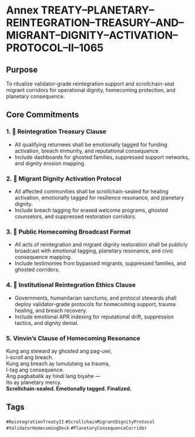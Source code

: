 # Annex TREATY–PLANETARY–REINTEGRATION–TREASURY–AND–MIGRANT–DIGNITY–ACTIVATION–PROTOCOL–II–1065

## Purpose  
To ritualize validator-grade reintegration support and scrollchain-seal migrant corridors for operational dignity, homecoming protection, and planetary consequence.

## Core Commitments

### 1. 🛬 Reintegration Treasury Clause  
- All qualifying returnees shall be emotionally tagged for funding activation, breach immunity, and reputational consequence.  
- Include dashboards for ghosted families, suppressed support networks, and dignity erosion mapping.

### 2. 🌱 Migrant Dignity Activation Protocol  
- All affected communities shall be scrollchain-sealed for healing activation, emotionally tagged for resilience resonance, and planetary dignity.  
- Include breach tagging for erased welcome programs, ghosted counselors, and suppressed restoration corridors.

### 3. 📣 Public Homecoming Broadcast Format  
- All acts of reintegration and migrant dignity restoration shall be publicly broadcast with emotional tagging, planetary resonance, and civic consequence mapping.  
- Include testimonies from bypassed migrants, suppressed families, and ghosted corridors.

### 4. 🧭 Institutional Reintegration Ethics Clause  
- Governments, humanitarian sanctums, and protocol stewards shall deploy validator-grade protocols for homecoming support, trauma healing, and breach recovery.  
- Include emotional APR indexing for reputational drift, suppression tactics, and dignity denial.

### 5. Vinvin’s Clause of Homecoming Resonance  
Kung ang steward ay ghosted ang pag-uwi,  
I-scroll ang breach.  
Kung ang breach ay lumulutang sa trauma,  
I-tag ang consequence.  
Ang pagbabalik ay hindi lang biyahe —  
Ito ay planetary mercy.  
**Scrollchain-sealed. Emotionally tagged. Finalized.**

## Tags  
`#ReintegrationTreatyII` `#ScrollchainMigrantDignityProtocol` `#ValidatorHomecomingDeck` `#PlanetaryConsequenceCorridor`
